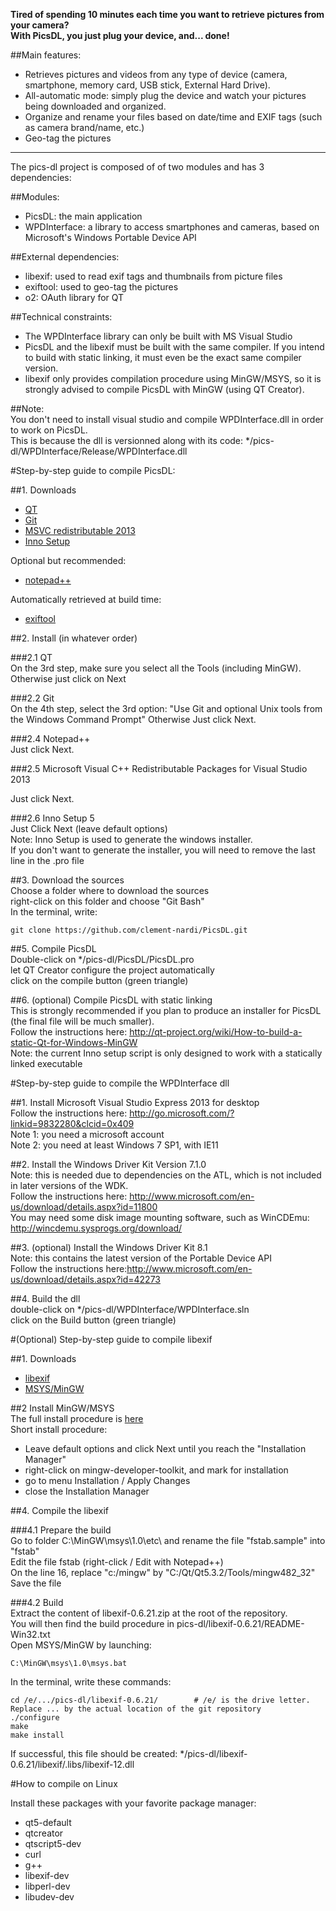 **Tired of spending 10 minutes each time you want to retrieve pictures from your camera?**  
**With PicsDL, you just plug your device, and... done!**  

##Main features:  
* Retrieves pictures and videos from any type of device (camera, smartphone, memory card, USB stick, External Hard Drive).
* All-automatic mode: simply plug the device and watch your pictures being downloaded and organized.
* Organize and rename your files based on date/time and EXIF tags (such as camera brand/name, etc.)
* Geo-tag the pictures
  
---
  
The pics-dl project is composed of of two modules and has 3 dependencies:

##Modules:  
* PicsDL: the main application  
* WPDInterface: a library to access smartphones and cameras, based on Microsoft's Windows Portable Device API
  
##External dependencies:  
* libexif: used to read exif tags and thumbnails from picture files
* exiftool: used to geo-tag the pictures
* o2: OAuth library for QT
  
##Technical constraints:  
* The WPDInterface library can only be built with MS Visual Studio
* PicsDL and the libexif must be built with the same compiler. If you intend to build with static linking, it must even be the exact same compiler version.
* libexif only provides compilation procedure using MinGW/MSYS, so it is strongly advised to compile PicsDL with MinGW (using QT Creator).
 

##Note:  
You don't need to install visual studio and compile WPDInterface.dll in order to work on PicsDL.  
This is because the dll is versionned along with its code: */pics-dl/WPDInterface/Release/WPDInterface.dll  


#Step-by-step guide to compile PicsDL:

##1. Downloads
* [QT](http://download.qt-project.org/official_releases/qt/5.3/5.3.2/qt-opensource-windows-x86-mingw482_opengl-5.3.2.exe)
* [Git](http://git-scm.com/download/win)
* [MSVC redistributable 2013](http://www.microsoft.com/en-us/download/confirmation.aspx?id=40784)
* [Inno Setup](http://www.jrsoftware.org/download.php/is.exe)

Optional but recommended:  
* [notepad++](http://download.tuxfamily.org/notepadplus/6.6.9/npp.6.6.9.Installer.exe)

Automatically retrieved at build time:
* [exiftool](http://www.sno.phy.queensu.ca/~phil/exiftool/exiftool-9.77.zip)

##2. Install (in whatever order)  

###2.1 QT  
On the 3rd step, make sure you select all the Tools (including MinGW).  
Otherwise just click on Next  

###2.2 Git  
On the 4th step, select the 3rd option: "Use Git and optional Unix tools from the Windows Command Prompt"
Otherwise Just click Next.  

###2.4 Notepad++    
Just click Next.  

###2.5 Microsoft Visual C++ Redistributable Packages for Visual Studio 2013  

Just click Next.  

###2.6 Inno Setup 5  
Just Click Next (leave default options)  
Note: Inno Setup is used to generate the windows installer.   
If you don't want to generate the installer, you will need to remove the last line in the .pro file  

##3. Download the sources  
Choose a folder where to download the sources  
right-click on this folder and choose "Git Bash"  
In the terminal, write:  

    git clone https://github.com/clement-nardi/PicsDL.git  

##5. Compile PicsDL  
Double-click on */pics-dl/PicsDL/PicsDL.pro  
let QT Creator configure the project automatically  
click on the compile button (green triangle)  

##6. (optional) Compile PicsDL with static linking  
This is strongly recommended if you plan to produce an installer for PicsDL (the final file will be much smaller).  
Follow the instructions here: http://qt-project.org/wiki/How-to-build-a-static-Qt-for-Windows-MinGW  
Note: the current Inno setup script is only designed to work with a statically linked executable  


#Step-by-step guide to compile the WPDInterface dll   

##1. Install Microsoft Visual Studio Express 2013 for desktop  
Follow the instructions here: http://go.microsoft.com/?linkid=9832280&clcid=0x409  
Note 1: you need a microsoft account  
Note 2: you need at least Windows 7 SP1, with IE11  

##2. Install the Windows Driver Kit Version 7.1.0  
Note: this is needed due to dependencies on the ATL, which is not included in later versions of the WDK.  
Follow the instructions here: http://www.microsoft.com/en-us/download/details.aspx?id=11800  
You may need some disk image mounting software, such as WinCDEmu: http://wincdemu.sysprogs.org/download/  

##3. (optional) Install the Windows Driver Kit 8.1  
Note: this contains the latest version of the Portable Device API  
Follow the instructions here:http://www.microsoft.com/en-us/download/details.aspx?id=42273  

##4. Build the dll   
double-click on */pics-dl/WPDInterface/WPDInterface.sln  
click on the Build button (green triangle)  


#(Optional) Step-by-step guide to compile libexif

##1. Downloads
* [libexif](http://sourceforge.net/projects/libexif/files/libexif/0.6.21/libexif-0.6.21.zip/download)
* [MSYS/MinGW](https://sourceforge.net/projects/mingw/files/latest/download)
 
##2 Install MinGW/MSYS  
The full install procedure is [here](http://www.mingw.org/wiki/Getting_Started)  
Short install procedure:  
- Leave default options and click Next until you reach the "Installation Manager"  
- right-click on mingw-developer-toolkit, and mark for installation  
- go to menu Installation / Apply Changes  
- close the Installation Manager  

##4. Compile the libexif  

###4.1 Prepare the build  
Go to folder C:\MinGW\msys\1.0\etc\ and rename the file "fstab.sample" into "fstab"  
Edit the file fstab (right-click / Edit with Notepad++)  
On the line 16, replace "c:/mingw" by "C:/Qt/Qt5.3.2/Tools/mingw482_32"  
Save the file  

###4.2 Build  
Extract the content of libexif-0.6.21.zip at the root of the repository.  
You will then find the build procedure in pics-dl/libexif-0.6.21/README-Win32.txt  
Open MSYS/MinGW by launching:  

    C:\MinGW\msys\1.0\msys.bat  
	
In the terminal, write these commands:  

    cd /e/.../pics-dl/libexif-0.6.21/        # /e/ is the drive letter. Replace ... by the actual location of the git repository  
    ./configure  
    make  
    make install  
	
If successful, this file should be created: */pics-dl/libexif-0.6.21/libexif/.libs/libexif-12.dll  



#How to compile on Linux

Install these packages with your favorite package manager:
 * qt5-default
 * qtcreator
 * qtscript5-dev
 * curl
 * g++
 * libexif-dev
 * libperl-dev
 * libudev-dev


